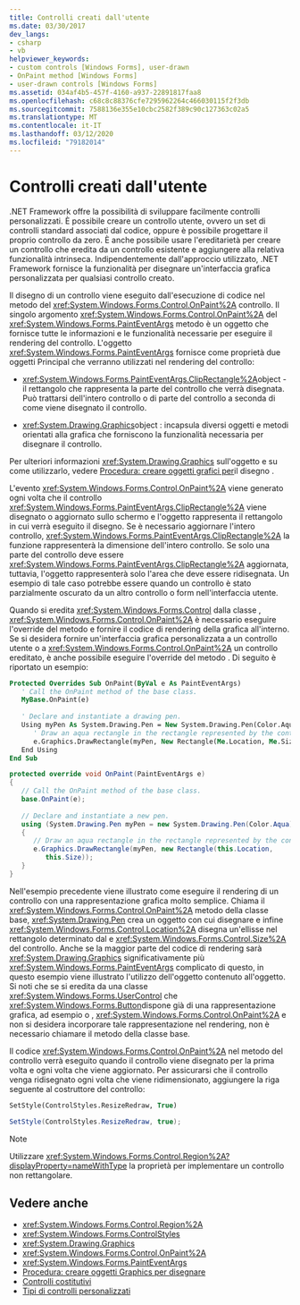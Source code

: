 ```yaml
---
title: Controlli creati dall'utente
ms.date: 03/30/2017
dev_langs:
- csharp
- vb
helpviewer_keywords:
- custom controls [Windows Forms], user-drawn
- OnPaint method [Windows Forms]
- user-drawn controls [Windows Forms]
ms.assetid: 034af4b5-457f-4160-a937-22891817faa8
ms.openlocfilehash: c68c8c88376cfe7295962264c466030115f2f3db
ms.sourcegitcommit: 7588136e355e10cbc2582f389c90c127363c02a5
ms.translationtype: MT
ms.contentlocale: it-IT
ms.lasthandoff: 03/12/2020
ms.locfileid: "79182014"
---
```

# <a name="user-drawn-controls"></a>Controlli creati dall'utente
.NET Framework offre la possibilità di sviluppare facilmente controlli personalizzati. È possibile creare un controllo utente, ovvero un set di controlli standard associati dal codice, oppure è possibile progettare il proprio controllo da zero. È anche possibile usare l'ereditarietà per creare un controllo che eredita da un controllo esistente e aggiungere alla relativa funzionalità intrinseca. Indipendentemente dall'approccio utilizzato, .NET Framework fornisce la funzionalità per disegnare un'interfaccia grafica personalizzata per qualsiasi controllo creato.  
  
 Il disegno di un controllo viene eseguito dall'esecuzione di codice nel metodo del <xref:System.Windows.Forms.Control.OnPaint%2A> controllo. Il singolo argomento <xref:System.Windows.Forms.Control.OnPaint%2A> del <xref:System.Windows.Forms.PaintEventArgs> metodo è un oggetto che fornisce tutte le informazioni e le funzionalità necessarie per eseguire il rendering del controllo. L'oggetto <xref:System.Windows.Forms.PaintEventArgs> fornisce come proprietà due oggetti Principal che verranno utilizzati nel rendering del controllo:  
  
- <xref:System.Windows.Forms.PaintEventArgs.ClipRectangle%2A>object - il rettangolo che rappresenta la parte del controllo che verrà disegnata. Può trattarsi dell'intero controllo o di parte del controllo a seconda di come viene disegnato il controllo.  
  
- <xref:System.Drawing.Graphics>object : incapsula diversi oggetti e metodi orientati alla grafica che forniscono la funzionalità necessaria per disegnare il controllo.  
  
 Per ulteriori informazioni <xref:System.Drawing.Graphics> sull'oggetto e su come utilizzarlo, vedere [Procedura: creare oggetti grafici per](../advanced/how-to-create-graphics-objects-for-drawing.md)il disegno .  
  
 L'evento <xref:System.Windows.Forms.Control.OnPaint%2A> viene generato ogni volta che il controllo <xref:System.Windows.Forms.PaintEventArgs.ClipRectangle%2A> viene disegnato o aggiornato sullo schermo e l'oggetto rappresenta il rettangolo in cui verrà eseguito il disegno. Se è necessario aggiornare l'intero controllo, <xref:System.Windows.Forms.PaintEventArgs.ClipRectangle%2A> la funzione rappresenterà la dimensione dell'intero controllo. Se solo una parte del controllo deve essere <xref:System.Windows.Forms.PaintEventArgs.ClipRectangle%2A> aggiornata, tuttavia, l'oggetto rappresenterà solo l'area che deve essere ridisegnata. Un esempio di tale caso potrebbe essere quando un controllo è stato parzialmente oscurato da un altro controllo o form nell'interfaccia utente.  
  
 Quando si eredita <xref:System.Windows.Forms.Control> dalla classe , <xref:System.Windows.Forms.Control.OnPaint%2A> è necessario eseguire l'override del metodo e fornire il codice di rendering della grafica all'interno. Se si desidera fornire un'interfaccia grafica personalizzata a un controllo utente o a <xref:System.Windows.Forms.Control.OnPaint%2A> un controllo ereditato, è anche possibile eseguire l'override del metodo . Di seguito è riportato un esempio:  
  
```vb  
Protected Overrides Sub OnPaint(ByVal e As PaintEventArgs)  
   ' Call the OnPaint method of the base class.  
   MyBase.OnPaint(e)  
  
   ' Declare and instantiate a drawing pen.  
   Using myPen As System.Drawing.Pen = New System.Drawing.Pen(Color.Aqua)  
      ' Draw an aqua rectangle in the rectangle represented by the control.  
      e.Graphics.DrawRectangle(myPen, New Rectangle(Me.Location, Me.Size))  
   End Using
End Sub  
```  
  
```csharp  
protected override void OnPaint(PaintEventArgs e)  
{  
   // Call the OnPaint method of the base class.  
   base.OnPaint(e);  
  
   // Declare and instantiate a new pen.  
   using (System.Drawing.Pen myPen = new System.Drawing.Pen(Color.Aqua))  
   {
      // Draw an aqua rectangle in the rectangle represented by the control.  
      e.Graphics.DrawRectangle(myPen, new Rectangle(this.Location,
         this.Size));  
   }
}  
```  
  
 Nell'esempio precedente viene illustrato come eseguire il rendering di un controllo con una rappresentazione grafica molto semplice. Chiama il <xref:System.Windows.Forms.Control.OnPaint%2A> metodo della classe base, <xref:System.Drawing.Pen> crea un oggetto con cui disegnare e infine <xref:System.Windows.Forms.Control.Location%2A> disegna un'ellisse nel rettangolo determinato dal e <xref:System.Windows.Forms.Control.Size%2A> del controllo. Anche se la maggior parte del codice di rendering sarà <xref:System.Drawing.Graphics> significativamente più <xref:System.Windows.Forms.PaintEventArgs> complicato di questo, in questo esempio viene illustrato l'utilizzo dell'oggetto contenuto all'oggetto. Si noti che se si eredita da una classe <xref:System.Windows.Forms.UserControl> che <xref:System.Windows.Forms.Button>dispone già di una rappresentazione grafica, ad esempio o , <xref:System.Windows.Forms.Control.OnPaint%2A> e non si desidera incorporare tale rappresentazione nel rendering, non è necessario chiamare il metodo della classe base.  
  
 Il codice <xref:System.Windows.Forms.Control.OnPaint%2A> nel metodo del controllo verrà eseguito quando il controllo viene disegnato per la prima volta e ogni volta che viene aggiornato. Per assicurarsi che il controllo venga ridisegnato ogni volta che viene ridimensionato, aggiungere la riga seguente al costruttore del controllo:  
  
```vb  
SetStyle(ControlStyles.ResizeRedraw, True)  
```  
  
```csharp  
SetStyle(ControlStyles.ResizeRedraw, true);  
```  
  
> [!NOTE]
> Utilizzare <xref:System.Windows.Forms.Control.Region%2A?displayProperty=nameWithType> la proprietà per implementare un controllo non rettangolare.  
  
## <a name="see-also"></a>Vedere anche

- <xref:System.Windows.Forms.Control.Region%2A>
- <xref:System.Windows.Forms.ControlStyles>
- <xref:System.Drawing.Graphics>
- <xref:System.Windows.Forms.Control.OnPaint%2A>
- <xref:System.Windows.Forms.PaintEventArgs>
- [Procedura: creare oggetti Graphics per disegnare](../advanced/how-to-create-graphics-objects-for-drawing.md)
- [Controlli costitutivi](constituent-controls.md)
- [Tipi di controlli personalizzati](varieties-of-custom-controls.md)
